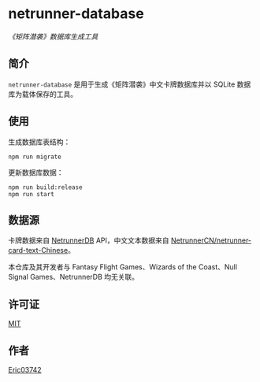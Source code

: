 # netrunner-database

*《矩阵潜袭》数据库生成工具*

## 简介

`netrunner-database` 是用于生成《矩阵潜袭》中文卡牌数据库并以 SQLite 数据库为载体保存的工具。

## 使用

生成数据库表结构：

```shell
npm run migrate
```

更新数据库数据：

```shell
npm run build:release
npm run start
```

## 数据源

卡牌数据来自 [NetrunnerDB](https://netrunnerdb.com/) API，中文文本数据来自 [NetrunnerCN/netrunner-card-text-Chinese](https://github.com/NetrunnerCN/netrunner-card-text-Chinese)。

本仓库及其开发者与 Fantasy Flight Games、Wizards of the Coast、Null Signal Games、NetrunnerDB 均无关联。

## 许可证

[MIT](./LICENSE)

## 作者

[Eric03742](https://github.com/eric03742)
